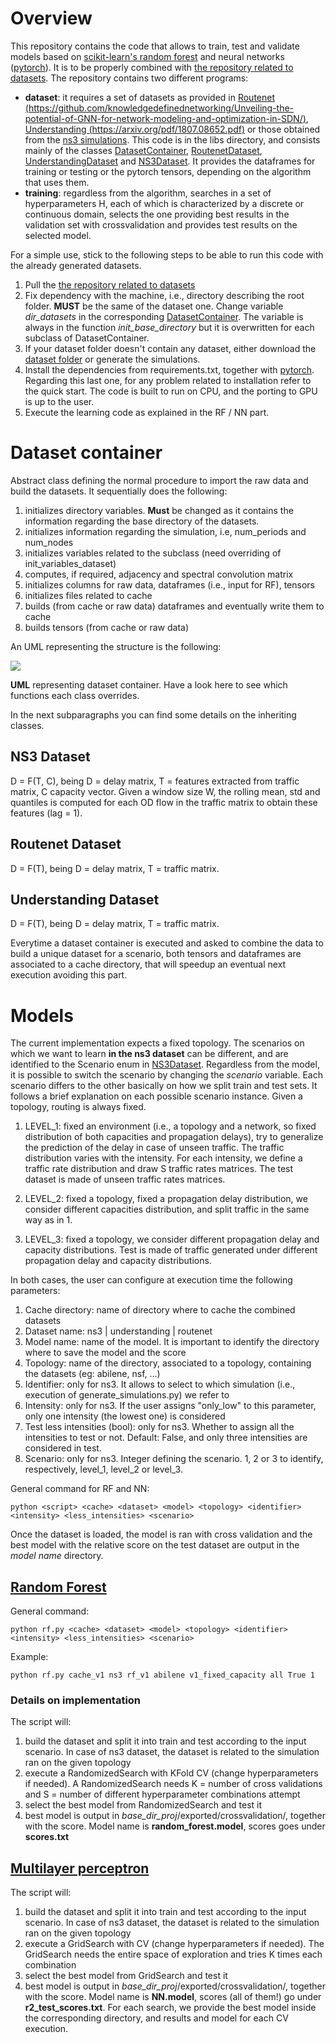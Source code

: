 # Overview
This repository contains the code that allows to train, test and validate models based on [scikit-learn's random forest](https://scikit-learn.org/stable/modules/generated/sklearn.ensemble.RandomForestRegressor.html) and neural networks ([pytorch](https://pytorch.org/)). It is to be properly combined with [the repository related to datasets](https://github.com/filipkrasniqi/QoSML-simulations/). The repository contains two different programs:
* **dataset**: it requires a set of datasets as provided in [Routenet (https://github.com/knowledgedefinednetworking/Unveiling-the-potential-of-GNN-for-network-modeling-and-optimization-in-SDN/)](https://github.com/knowledgedefinednetworking/Unveiling-the-potential-of-GNN-for-network-modeling-and-optimization-in-SDN/), [Understanding (https://arxiv.org/pdf/1807.08652.pdf)](https://arxiv.org/pdf/1807.08652.pdf) or those obtained from the [ns3 simulations](https://github.com/filipkrasniqi/QoSML-simulations/). This code is in the libs directory, and consists mainly of the classes [DatasetContainer](https://github.com/filipkrasniqi/QoSML/blob/master/supervised-learning-qos-learning/libs/dataset_container.py), [RoutenetDataset](https://github.com/filipkrasniqi/QoSML/blob/master/supervised-learning-qos-learning/libs/routenet_dataset.py), [UnderstandingDataset](https://github.com/filipkrasniqi/QoSML/blob/master/supervised-learning-qos-learning/libs/understanding_dataset.py) and [NS3Dataset](https://github.com/filipkrasniqi/QoSML/blob/master/supervised-learning-qos-learning/libs/ns3_dataset.py). It provides the dataframes for training or testing or the pytorch tensors, depending on the algorithm that uses them.
* **training**: regardless from the algorithm, searches in a set of hyperparameters H, each of which is characterized by a discrete or continuous domain, selects the one providing best results in the validation set with crossvalidation and provides test results on the selected model.

For a simple use, stick to the following steps to be able to run this code with the already generated datasets.

1. Pull the [the repository related to datasets](https://github.com/filipkrasniqi/QoSML-simulations/)
2. Fix dependency with the machine, i.e., directory describing the root folder. **MUST** be the same of the dataset one. Change variable _dir_datasets_ in the corresponding [DatasetContainer](https://github.com/filipkrasniqi/QoSML/blob/master/supervised-learning-qos-learning/libs/dataset_container.py). The variable is always in the function _init_base_directory_ but it is overwritten for each subclass of DatasetContainer.
3. If your dataset folder doesn't contain any dataset, either download the [dataset folder](https://drive.google.com/open?id=1BunBbVkKVEliCKdZm3N3ntZvh_5708L1) or generate the simulations.
4. Install the dependencies from requirements.txt, together with [pytorch](https://pytorch.org/). Regarding this last one, for any problem related to installation refer to the quick start. The code is built to run on CPU, and the porting to GPU is up to the user.
4. Execute the learning code as explained in the RF / NN part.

# Dataset container
Abstract class defining the normal procedure to import the raw data and build the datasets. It sequentially does the following:

1. initializes directory variables. **Must** be changed as it contains the information regarding the base directory of the datasets.
2. initializes information regarding the simulation, i.e, num_periods and num_nodes
3. initializes variables related to the subclass (need overriding of init_variables_dataset)
4. computes, if required, adjacency and spectral convolution matrix
5. initializes columns for raw data, dataframes (i.e., input for RF), tensors
6. initializes files related to cache
7. builds (from cache or raw data) dataframes and eventually write them to cache
8. builds tensors (from cache or raw data)

An UML representing the structure is the following:

![](assets/dataset_container.png)

**UML** representing dataset container. Have a look here to see which functions each class overrides.

In the next subparagraphs you can find some details on the inheriting classes.

## NS3 Dataset
D = F(T, C), being D = delay matrix, T = features extracted from traffic matrix, C capacity vector.
Given a window size W, the rolling mean, std and quantiles is computed for each OD flow in the traffic matrix to obtain these features (lag = 1).

## Routenet Dataset
D = F(T), being D = delay matrix, T = traffic matrix.

## Understanding Dataset
D = F(T), being D = delay matrix, T = traffic matrix.

Everytime a dataset container is executed and asked to combine the data to build a unique dataset for a scenario, both tensors and dataframes are associated to a cache directory, that will speedup an eventual next execution avoiding this part.

# Models
The current implementation expects a fixed topology. The scenarios on which we want to learn **in the ns3 dataset** can be different, and are identified to the Scenario enum in [NS3Dataset](https://github.com/filipkrasniqi/QoSML/blob/master/supervised-learning-qos-learning/libs/ns3_dataset.py). Regardless from the model, it is possible to switch the scenario by changing the *scenario* variable. Each scenario differs to the other basically on how we split train and test sets. It follows a brief explanation on each possible scenario instance. Given a topology, routing is always fixed.
1. LEVEL_1: fixed an environment (i.e., a topology and a network, so fixed distribution of both capacities and propagation delays), try to generalize the prediction of the delay in case of unseen traffic. The traffic distribution varies with the intensity. For each intensity, we define a traffic rate distribution and draw S traffic rates matrices. The test dataset is made of unseen traffic rates matrices.

2. LEVEL_2: fixed a topology, fixed a propagation delay distribution, we consider different capacities distribution, and split traffic in the same way as in 1.

3. LEVEL_3: fixed a topology, we consider different propagation delay and capacity distributions. Test is made of traffic generated under different propagation delay and capacity distributions.

In both cases, the user can configure at execution time the following parameters:
1. Cache directory: name of directory where to cache the combined datasets
2. Dataset name: ns3 | understanding | routenet
3. Model name: name of the model. It is important to identify the directory where to save the model and the score
4. Topology: name of the directory, associated to a topology, containing the datasets (eg: abilene, nsf, ...)
5. Identifier: only for ns3. It allows to select to which simulation (i.e., execution of generate_simulations.py) we refer to
6. Intensity: only for ns3. If the user assigns "only_low" to this parameter, only one intensity (the lowest one) is considered
7. Test less intensities (bool): only for ns3. Whether to assign all the intensities to test or not. Default: False, and only three intensities are considered in test.
8. Scenario: only for ns3. Integer defining the scenario. 1, 2 or 3 to identify, respectively, level_1, level_2 or level_3.

General command for RF and NN:
```shell
python <script> <cache> <dataset> <model> <topology> <identifier> <intensity> <less_intensities> <scenario>
```

Once the dataset is loaded, the model is ran with cross validation and the best model with the relative score on the test dataset are output in the _model name_ directory.

## [Random Forest](https://github.com/filipkrasniqi/QoSML/blob/master/supervised-learning-qos-learning/random%20forest/rf.py)
General command:
```shell
python rf.py <cache> <dataset> <model> <topology> <identifier> <intensity> <less_intensities> <scenario>
```
Example:
```shell
python rf.py cache_v1 ns3 rf_v1 abilene v1_fixed_capacity all True 1
```

### Details on implementation
The script will:
1. build the dataset and split it into train and test according to the input scenario. In case of ns3 dataset, the dataset is related to the _<identifier>_ simulation ran on the given topology
2. execute a RandomizedSearch with KFold CV (change hyperparameters if needed). A RandomizedSearch needs K = number of cross validations and S = number of different hyperparameter combinations attempt
3. select the best model from RandomizedSearch and test it
4. best model is output in  _base_dir_proj_/exported/crossvalidation/, together with the score. Model name is **random_forest.model**, scores goes under **scores.txt**

## [Multilayer perceptron](https://github.com/filipkrasniqi/QoSML/blob/master/supervised-learning-qos-learning/pytorch/nn_cv.py)
The script will:
1. build the dataset and split it into train and test according to the input scenario. In case of ns3 dataset, the dataset is related to the _<identifier>_ simulation ran on the given topology
2. execute a GridSearch with CV (change hyperparameters if needed). The GridSearch needs the entire space of exploration and tries K times each combination
3. select the best model from GridSearch and test it
4. best model is output in  _base_dir_proj_/exported/crossvalidation/, together with the score. Model name is **NN.model**, scores (all of them!) go under **r2_test_scores.txt**. For each search, we provide the best model inside the corresponding directory, and results and model for each CV execution.
